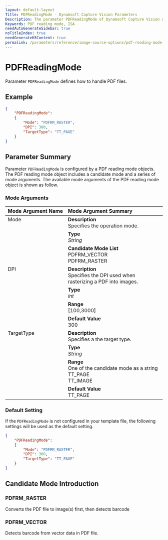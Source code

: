```yaml
---
layout: default-layout
Title: PDFReadingMode - Dynamsoft Capture Vision Parameters
Description: The parameter PDFReadingMode of Dynamsoft Capture Vision defines .
Keywords: PDF reading mode, ISA
needAutoGenerateSidebar: true
noTitleIndex: true
needGenerateH3Content: true
permalink: /parameters/reference/image-source-options/pdf-reading-mode-v2.0.0.html
---
```


# PDFReadingMode

Parameter `PDFReadingMode` defines how to handle PDF files.

## Example

```json
{
    "PDFReadingMode": 
    {
        "Mode": "PDFRM_RASTER",
        "DPI": 300,
        "TargetType": "TT_PAGE"
    }
}
```

## Parameter Summary

Parameter `PDFReadingMode` is configured by a PDF reading mode objects. The PDF reading mode object includes a candidate mode and a series of mode arguments. The available mode arguments of the PDF reading mode object is shown as follow.

### Mode Arguments

<table style = "text-align:left">
    <thead>
        <tr>
            <th nowrap="nowrap">Mode Argument Name</th>
            <th nowrap="nowrap">Mode Argument Summary</th>
        </tr>
    </thead>
    <tr>
        <td rowspan = "3" style="vertical-align:text-top">Mode</td>
        <td><b>Description</b><br>Specifies the operation mode.
        </td>
    </tr>
    <tr>
        <td><b>Type</b><br><i>String</i>
        </td>
    </tr>
    <tr>
        <td><b>Candidate Mode List</b><br>PDFRM_VECTOR<br>PDFRM_RASTER
        </td>
    </tr>
    <tr>
        <td rowspan = "4" style="vertical-align:text-top">DPI</td>
        <td><b>Description</b><br>Specifies the DPI used when rasterizing a PDF into images.
        </td>
    </tr>
    <tr>
        <td><b>Type</b><br><i>int</i>
        </td>
    </tr>
    <tr>
        <td><b>Range</b><br>[100,3000]
        </td>
    </tr>
    <tr>
        <td><b>Default Value</b><br>300
        </td>
    </tr>
    <tr>
        <td rowspan = "4" style="vertical-align:text-top">TargetType</td>
        <td><b>Description</b><br>Specifies a the target type.
        </td>
    </tr>
    <tr>
        <td><b>Type</b><br><i>String</i>
        </td>
    </tr>
    <tr>
        <td><b>Range</b><br>One of the candidate mode as a string</b><br>TT_PAGE<br>TT_IMAGE
        </td>
    </tr>
    <tr>
        <td><b>Default Value</b><br>TT_PAGE
        </td>
    </tr>
</table>

### Default Setting

If the `PDFReadingMode` is not configured in your template file, the following settings will be used as the default setting.

```json
{
    "PDFReadingMode": 
    {
        "Mode": "PDFRM_RASTER",
        "DPI": 300,
        "TargetType": "TT_PAGE"
    }
}
```

## Candidate Mode Introduction

### PDFRM_RASTER

Converts the PDF file to image(s) first, then detects barcode

### PDFRM_VECTOR

Detects barcode from vector data in PDF file.
